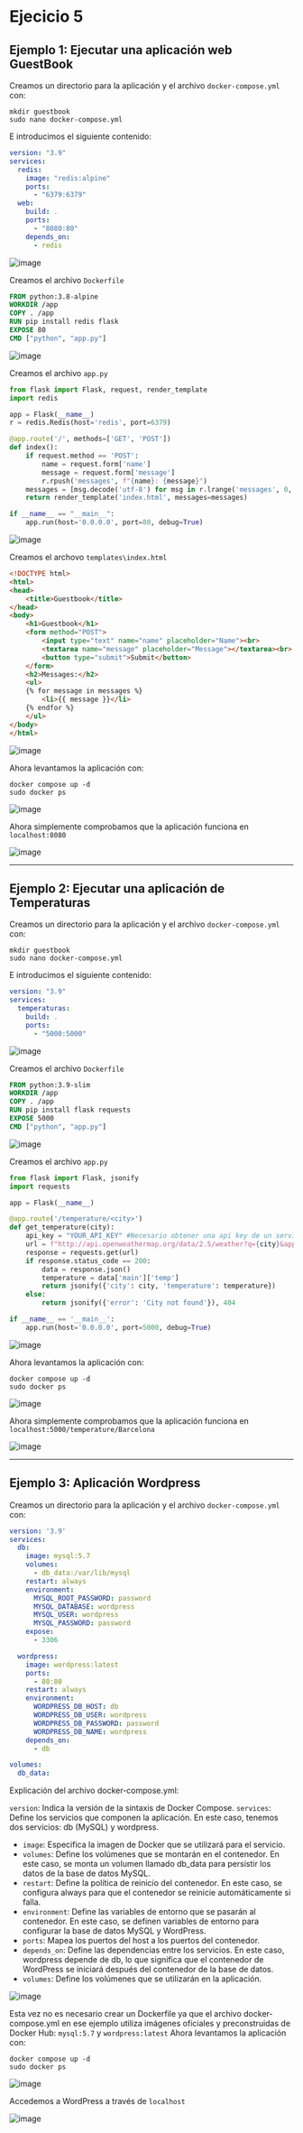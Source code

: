 # Ejecicio 5

## Ejemplo 1: Ejecutar una aplicación web GuestBook

Creamos un directorio para la aplicación y el archivo `docker-compose.yml` con:
```shell
mkdir guestbook
sudo nano docker-compose.yml
```
E introducimos el siguiente contenido:
```YAML
version: "3.9"
services:
  redis:
    image: "redis:alpine"
    ports:
      - "6379:6379"
  web:
    build: .
    ports:
      - "8080:80"
    depends_on:
      - redis
```
![image](https://github.com/user-attachments/assets/1e401be1-50fa-4a46-8056-f5bc6ac26f3a)

Creamos el archivo `Dockerfile`
```Dockerfile
FROM python:3.8-alpine
WORKDIR /app
COPY . /app
RUN pip install redis flask
EXPOSE 80
CMD ["python", "app.py"]
```
![image](https://github.com/user-attachments/assets/237d8b10-ebe3-493e-bca7-d2a976286515)

Creamos el archivo `app.py`
```python
from flask import Flask, request, render_template
import redis

app = Flask(__name__)
r = redis.Redis(host='redis', port=6379)

@app.route('/', methods=['GET', 'POST'])
def index():
    if request.method == 'POST':
        name = request.form['name']
        message = request.form['message']
        r.rpush('messages', f"{name}: {message}")
    messages = [msg.decode('utf-8') for msg in r.lrange('messages', 0, -1)]
    return render_template('index.html', messages=messages)

if __name__ == "__main__":
    app.run(host='0.0.0.0', port=80, debug=True)
```
![image](https://github.com/user-attachments/assets/5602aae7-179c-4071-8623-a165d94537bb)

Creamos el archovo `templates\index.html`
```html
<!DOCTYPE html>
<html>
<head>
    <title>Guestbook</title>
</head>
<body>
    <h1>Guestbook</h1>
    <form method="POST">
        <input type="text" name="name" placeholder="Name"><br>
        <textarea name="message" placeholder="Message"></textarea><br>
        <button type="submit">Submit</button>
    </form>
    <h2>Messages:</h2>
    <ul>
    {% for message in messages %}
        <li>{{ message }}</li>
    {% endfor %}
    </ul>
</body>
</html>
```
![image](https://github.com/user-attachments/assets/4124ac58-c101-40b6-bcbe-c003af5848d4)

Ahora levantamos la aplicación con:
```shell
docker compose up -d
sudo docker ps
```
![image](https://github.com/user-attachments/assets/90d82978-38d6-4584-b383-d4f9a8c6785e)

Ahora simplemente comprobamos que la aplicación funciona en `localhost:8080`

![image](https://github.com/user-attachments/assets/adf0c779-f704-49a1-a533-6c658e5aabce)

<hr>

## Ejemplo 2: Ejecutar una aplicación de Temperaturas

Creamos un directorio para la aplicación y el archivo `docker-compose.yml` con:
```shell
mkdir guestbook
sudo nano docker-compose.yml
```
E introducimos el siguiente contenido:
```YAML
version: "3.9"
services:
  temperaturas:
    build: .
    ports:
      - "5000:5000"
```
![image](https://github.com/user-attachments/assets/430dc7b7-bf30-4dc9-8716-7dae9572d1fa)

Creamos el archivo `Dockerfile`
```Dockerfile
FROM python:3.9-slim
WORKDIR /app
COPY . /app
RUN pip install flask requests
EXPOSE 5000
CMD ["python", "app.py"]
```
![image](https://github.com/user-attachments/assets/ba1d213d-b1a6-449d-9e2c-711f4f990b0a)

Creamos el archivo `app.py`
```python
from flask import Flask, jsonify
import requests

app = Flask(__name__)

@app.route('/temperature/<city>')
def get_temperature(city):
    api_key = "YOUR_API_KEY" #Necesario obtener una api key de un servicio como openweathermap
    url = f"http://api.openweathermap.org/data/2.5/weather?q={city}&appid={api_key}&units=metric"
    response = requests.get(url)
    if response.status_code == 200:
        data = response.json()
        temperature = data['main']['temp']
        return jsonify({'city': city, 'temperature': temperature})
    else:
        return jsonify({'error': 'City not found'}), 404

if __name__ == '__main__':
    app.run(host='0.0.0.0', port=5000, debug=True)
```
![image](https://github.com/user-attachments/assets/47db57d6-1a22-4a9f-9143-42e347b89a77)

Ahora levantamos la aplicación con:
```shell
docker compose up -d
sudo docker ps
```
![image](https://github.com/user-attachments/assets/044d57a0-f491-4bfb-9e8e-3388b284d1f1)

Ahora simplemente comprobamos que la aplicación funciona en `localhost:5000/temperature/Barcelona`

![image](https://github.com/user-attachments/assets/7cef6696-4065-43ab-8351-176637aa3174)

<hr>

## Ejemplo 3: Aplicación Wordpress

Creamos un directorio para la aplicación y el archivo `docker-compose.yml` con:
```yml
version: '3.9'
services:
  db:
    image: mysql:5.7
    volumes:
      - db_data:/var/lib/mysql
    restart: always
    environment:
      MYSQL_ROOT_PASSWORD: password
      MYSQL_DATABASE: wordpress
      MYSQL_USER: wordpress
      MYSQL_PASSWORD: password
    expose:
      - 3306

  wordpress:
    image: wordpress:latest
    ports:
      - 80:80
    restart: always
    environment:
      WORDPRESS_DB_HOST: db
      WORDPRESS_DB_USER: wordpress
      WORDPRESS_DB_PASSWORD: password
      WORDPRESS_DB_NAME: wordpress
    depends_on:
      - db

volumes:
  db_data:
```

Explicación del archivo docker-compose.yml:

`version`: Indica la versión de la sintaxis de Docker Compose.
`services`: Define los servicios que componen la aplicación. En este caso, tenemos dos servicios: db (MySQL) y wordpress.
 - `image`: Especifica la imagen de Docker que se utilizará para el servicio.
 - `volumes`: Define los volúmenes que se montarán en el contenedor. En este caso, se monta un volumen llamado db_data para persistir los datos de la base de datos MySQL.
 - `restart`: Define la política de reinicio del contenedor. En este caso, se configura always para que el contenedor se reinicie automáticamente si falla.
 - `environment`: Define las variables de entorno que se pasarán al contenedor. En este caso, se definen variables de entorno para configurar la base de datos MySQL y WordPress.
 - `ports`: Mapea los puertos del host a los puertos del contenedor.
 - `depends_on`: Define las dependencias entre los servicios. En este caso, wordpress depende de db, lo que significa que el contenedor de WordPress se iniciará después del contenedor de la base de datos.
 - `volumes`: Define los volúmenes que se utilizarán en la aplicación.

![image](https://github.com/user-attachments/assets/cdf37574-3348-4206-8678-aab30652122b)

Esta vez no es necesario crear un Dockerfile ya que el archivo docker-compose.yml en ese ejemplo utiliza imágenes oficiales y preconstruidas de Docker Hub: `mysql:5.7` y `wordpress:latest`
Ahora levantamos la aplicación con:
```shell
docker compose up -d
sudo docker ps
```
![image](https://github.com/user-attachments/assets/4ab86129-f733-4ade-84d5-3c4e4c55f424)

Accedemos a WordPress a través de `localhost`

![image](https://github.com/user-attachments/assets/26d97f50-3a6b-4fc3-b674-54ce36544caa)
